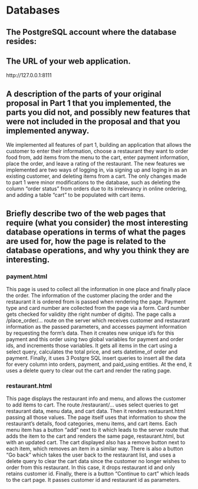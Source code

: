 # Databases

<h2>The PostgreSQL account where the database resides: </h2>


<h2>The URL of your web application. </h2>
http://127.0.0.1:8111


<h2>A description of the parts of your original proposal in Part 1 that you implemented, the parts you did not, and possibly new features that were not included in the proposal and that you implemented anyway. </h2>
  We implemented all features of part 1, building an application that allows the customer to enter their information, choose a restaurant they want to order food from, add items from the menu to the cart, enter payment information, place the order, and leave a rating of the restaurant. The new features we implemented are two ways of logging in, via signing up and loging in as an existing customer, and deleting items from a cart. The only changes made to part 1 were minor modifications to the database, such as deleting the column “order status” from orders due to its irrelevancy in online ordering, and adding a table “cart” to be populated with cart items.

<h2>Briefly describe two of the web pages that require (what you consider) the most interesting database operations in terms of what the pages are used for, how the page is related to the database operations, and why you think they are interesting. </h2>

<h3>payment.html </h3>
This page is used to collect all the information in one place and finally place the order. The information of the customer placing the order and the restaurant it is ordered from is passed when rendering the page. Payment type and card number are collected from the page via a form. Card number gets checked for validity (the right number of digits). The page calls a /place_order/… route on the server which receives customer and restaurant information as the passed parameters, and accesses payment information by requesting the form’s data. Then it creates new unique id’s for this payment and this order using two global variables for payment and order ids, and increments those variables. It gets all items in the cart using a select query, calculates the total price, and sets datetime_of order and payment. Finally, it uses 3 Postgre SQL insert queries to insert all the data for every column into orders, payment, and paid_using entities. At the end, it uses a delete query to clear out the cart and render the rating page. 
<br>
<h3>restaurant.html</h3>
This page displays the restaurant info and menu, and allows the customer to add items to cart. The route /restaurant/… uses select queries to get restaurant data, menu data, and cart data. Then it renders restaurant.html passing all those values. The page itself uses that information to show the restaurant’s details, food categories, menu items, and cart items. Each menu item has a button “add” next to it which leads to the server route that adds the item to the cart and renders the same page, restaurant.html, but with an updated cart. The cart displayed also has a remove button next to each item, which removes an item in a similar way. There is also a button “Go back” which takes the user back to the restaurant list, and uses a delete query to clear the cart data since the customer no longer wishes to order from this restaurant. In this case, it drops restaurant id and only retains customer id. Finally, there is a button “Continue to cart” which leads to the cart page. It passes customer id and restaurant id as parameters.
